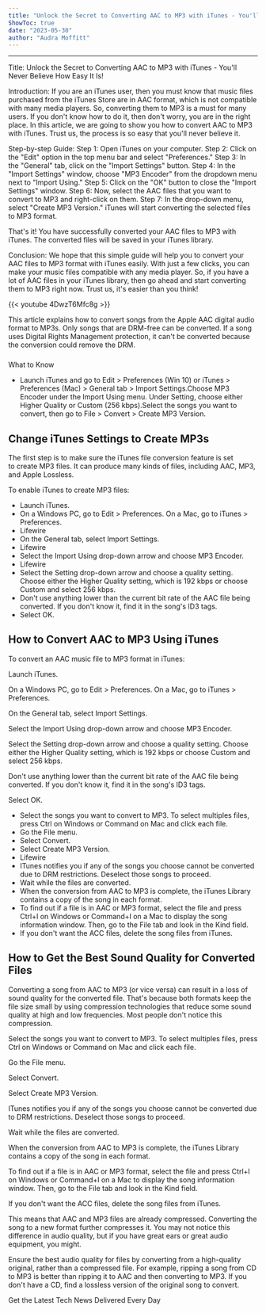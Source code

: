 ```yaml
---
title: "Unlock the Secret to Converting AAC to MP3 with iTunes - You'll Never Believe How Easy It Is!"
ShowToc: true 
date: "2023-05-30"
author: "Audra Moffitt"
---
```

*****
Title: Unlock the Secret to Converting AAC to MP3 with iTunes - You'll Never Believe How Easy It Is!

Introduction:
If you are an iTunes user, then you must know that music files purchased from the iTunes Store are in AAC format, which is not compatible with many media players. So, converting them to MP3 is a must for many users. If you don't know how to do it, then don't worry, you are in the right place. In this article, we are going to show you how to convert AAC to MP3 with iTunes. Trust us, the process is so easy that you'll never believe it.

Step-by-step Guide:
Step 1: Open iTunes on your computer.
Step 2: Click on the "Edit" option in the top menu bar and select "Preferences."
Step 3: In the "General" tab, click on the "Import Settings" button.
Step 4: In the "Import Settings" window, choose "MP3 Encoder" from the dropdown menu next to "Import Using."
Step 5: Click on the "OK" button to close the "Import Settings" window.
Step 6: Now, select the AAC files that you want to convert to MP3 and right-click on them.
Step 7: In the drop-down menu, select "Create MP3 Version." iTunes will start converting the selected files to MP3 format.

That's it! You have successfully converted your AAC files to MP3 with iTunes. The converted files will be saved in your iTunes library.

Conclusion:
We hope that this simple guide will help you to convert your AAC files to MP3 format with iTunes easily. With just a few clicks, you can make your music files compatible with any media player. So, if you have a lot of AAC files in your iTunes library, then go ahead and start converting them to MP3 right now. Trust us, it's easier than you think!

{{< youtube 4DwzT6Mfc8g >}} 




This article explains how to convert songs from the Apple AAC digital audio format to MP3s. Only songs that are DRM-free can be converted. If a song uses Digital Rights Management protection, it can't be converted because the conversion could remove the DRM.

 
### 
What to Know
 
- Launch iTunes and go to Edit > Preferences (Win 10) or iTunes > Preferences (Mac) > General tab > Import Settings.Choose MP3 Encoder under the Import Using menu. Under Setting, choose either Higher Quality or Custom (256 kbps).Select the songs you want to convert, then go to File > Convert > Create MP3 Version.

 
##   Change iTunes Settings to Create MP3s  
 

The first step is to make sure the iTunes file conversion feature is set to create MP3 files. It can produce many kinds of files, including AAC, MP3, and Apple Lossless.

 

To enable iTunes to create MP3 files:

 
- Launch iTunes.
 - On a Windows PC, go to Edit > Preferences. On a Mac, go to iTunes > Preferences.
 - Lifewire
 - On the General tab, select Import Settings.
 - Lifewire
 - Select the Import Using drop-down arrow and choose MP3 Encoder.
 - Lifewire
 - Select the Setting drop-down arrow and choose a quality setting. Choose either the Higher Quality setting, which is 192 kbps or choose Custom and select 256 kbps.
 - Don't use anything lower than the current bit rate of the AAC file being converted. If you don't know it, find it in the song's ID3 tags.
 - Select OK.

 
##   How to Convert AAC to MP3 Using iTunes  
 

To convert an AAC music file to MP3 format in iTunes:

 

Launch iTunes.

 

On a Windows PC, go to Edit > Preferences. On a Mac, go to iTunes > Preferences.

 

On the General tab, select Import Settings.

 

Select the Import Using drop-down arrow and choose MP3 Encoder.

 

Select the Setting drop-down arrow and choose a quality setting. Choose either the Higher Quality setting, which is 192 kbps or choose Custom and select 256 kbps.

 
Don't use anything lower than the current bit rate of the AAC file being converted. If you don't know it, find it in the song's ID3 tags.
 

Select OK.

 
- Select the songs you want to convert to MP3. To select multiples files, press Ctrl on Windows or Command on Mac and click each file.
 - Go the File menu.
 - Select Convert.
 - Select Create MP3 Version.
 - Lifewire
 - ITunes notifies you if any of the songs you choose cannot be converted due to DRM restrictions. Deselect those songs to proceed.
 - Wait while the files are converted.
 - When the conversion from AAC to MP3 is complete, the iTunes Library contains a copy of the song in each format.
 - To find out if a file is in AAC or MP3 format, select the file and press Ctrl+I on Windows or Command+I on a Mac to display the song information window. Then, go to the File tab and look in the Kind field.
 - If you don't want the ACC files, delete the song files from iTunes.

 
##   How to Get the Best Sound Quality for Converted Files  
 

Converting a song from AAC to MP3 (or vice versa) can result in a loss of sound quality for the converted file. That's because both formats keep the file size small by using compression technologies that reduce some sound quality at high and low frequencies. Most people don't notice this compression.

 

Select the songs you want to convert to MP3. To select multiples files, press Ctrl on Windows or Command on Mac and click each file.

 

Go the File menu.

 

Select Convert.

 

Select Create MP3 Version.

 
ITunes notifies you if any of the songs you choose cannot be converted due to DRM restrictions. Deselect those songs to proceed.
 

Wait while the files are converted.

 

When the conversion from AAC to MP3 is complete, the iTunes Library contains a copy of the song in each format.

 
To find out if a file is in AAC or MP3 format, select the file and press Ctrl+I on Windows or Command+I on a Mac to display the song information window. Then, go to the File tab and look in the Kind field.
 

If you don't want the ACC files, delete the song files from iTunes.

 

This means that AAC and MP3 files are already compressed. Converting the song to a new format further compresses it. You may not notice this difference in audio quality, but if you have great ears or great audio equipment, you might.

 

Ensure the best audio quality for files by converting from a high-quality original, rather than a compressed file. For example, ripping a song from CD to MP3 is better than ripping it to AAC and then converting to MP3. If you don't have a CD, find a lossless version of the original song to convert.

 

Get the Latest Tech News Delivered Every Day




